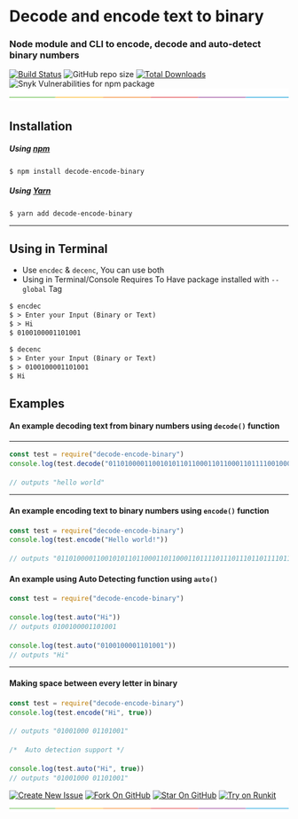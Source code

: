 # Decode and encode text to binary #
### Node module and CLI to encode, decode and auto-detect binary numbers ### 
[![Build Status](https://travis-ci.org/TheChickenNagget/decode-encode-binary.svg?branch=master)](https://travis-ci.org/TheChickenNagget/decode-encode-binary)
![GitHub repo size](https://img.shields.io/github/repo-size/TheChickenNagget/decode-encode-binary?color=dgreen&label=Package%20Size&logo=github)
[![Total Downloads](https://badgen.net/npm/dt/decode-encode-binary)](https://www.npmjs.com/package/decode-encode-binary)
![Snyk Vulnerabilities for npm package](https://img.shields.io/snyk/vulnerabilities/npm/decode-encode-binary)
![Line](https://github.com/TheChickenNagget/assets/raw/master/images/line.png) 
## Installation ##
##### Using [npm](https://www.npmjs.com/package/decode-encode-binary) #####
```shell
$ npm install decode-encode-binary
```
##### Using [Yarn](https://yarnpkg.com/en/package/decode-encode-binary) #####
```shell
$ yarn add decode-encode-binary
```
------
## Using in Terminal ## 
- Use `encdec` & `decenc`, You can use both
- Using in Terminal/Console Requires To Have package installed with `--global` Tag
```shell
$ encdec
$ > Enter your Input (Binary or Text)
$ > Hi
$ 0100100001101001
``` 
```shell 
$ decenc
$ > Enter your Input (Binary or Text)
$ > 0100100001101001
$ Hi
```
## Examples ##
#### An example decoding text from binary numbers using `decode()` function ####
------
```js
const test = require("decode-encode-binary")
console.log(test.decode("0110100001100101011011000110110001101111001000000111011101101111011100100110110001100100"))

// outputs "hello world"
```
------
#### An example encoding text to binary numbers using `encode()` function ####
```js
const test = require("decode-encode-binary")
console.log(test.encode("Hello world!"))

// outputs "01101000011001010110110001101100011011110111011101101111011100100110110001100100"
 ```

#### An example using Auto Detecting function using `auto()` ####
```js
const test = require("decode-encode-binary")

console.log(test.auto("Hi"))
// outputs 0100100001101001

console.log(test.auto("0100100001101001"))  
// outputs "Hi"

```
------
#### Making space between every letter in binary ####
```js
const test = require("decode-encode-binary")
console.log(test.encode("Hi", true))

// outputs "01001000 01101001"

/*  Auto detection support */

console.log(test.auto("Hi", true))
// outputs "01001000 01101001"
```
[![Create New Issue](https://img.shields.io/badge/-Create%20Issue-red?style=for-the-badge)](https://github.com/TheChickenNagget/decode-encode-binary/issues/new)
[![Fork On GitHub](https://img.shields.io/badge/-Fork%20on%20Github-orange?style=for-the-badge)](https://github.com/TheChickenNagget/decode-encode-binary/fork)
[![Star On GitHub](https://img.shields.io/badge/-Star%20on%20Github-yellow?style=for-the-badge)](https://github.com/TheChickenNagget/decode-encode-binary/stargazers)
[![Try on Runkit](https://img.shields.io/badge/-Try%20on%20Runkit-green?style=for-the-badge)](https://npm.runkit.com/decode-encode-binary)
![Line](https://github.com/TheChickenNagget/assets/raw/master/images/line.png)

